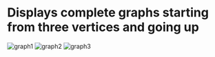 # Displays complete graphs starting from three vertices and going up

![graph1](https://user-images.githubusercontent.com/42772160/177005982-ac5285e1-8412-434a-af19-5c8cf6a8ff05.png)
![graph2](https://user-images.githubusercontent.com/42772160/177005983-692ed7de-08ff-448b-8c2f-84bebf36f5df.png)
![graph3](https://user-images.githubusercontent.com/42772160/177005985-377a22fb-7506-4308-8a80-5a1c745670cd.png)

